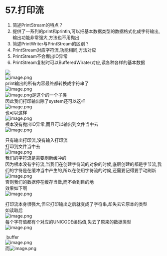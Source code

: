# 57.打印流


1. 简述PrintStream的特点？
  1. 提供了一系列的print和println,可以把基本数据类型的数据格式化成字符输出,输出功能非常强大,方法也不用抛出
2. 简述PrintWriter与PrintStream的区别？
  1. PrintStream对应字符流,功能相同,方法对应
  1. PrintStream不会爆出IO异常
  1. PrintStream复制时可以BufferedWirater对应,读各种各样的基本数据

![](https://cdn.nlark.com/yuque/0/2019/png/349894/1560141060105-afacd58a-8246-45f6-82f7-2dcefbcaa273.png#align=left&display=inline&height=132&originHeight=263&originWidth=720&status=done&width=360)<br />![image.png](https://cdn.nlark.com/yuque/0/2019/png/349894/1560140415740-aef73fac-6bc1-47ca-872f-94b01cadd26a.png#align=left&display=inline&height=242&name=image.png&originHeight=484&originWidth=798&size=343514&status=done&width=399)<br />print输出的所有内容最终都转换成字符串了<br />![image.png](https://cdn.nlark.com/yuque/0/2019/png/349894/1560140518741-b999b005-ded2-4500-a177-3aa4db2394a2.png#align=left&display=inline&height=128&name=image.png&originHeight=255&originWidth=620&size=78255&status=done&width=310)<br />![image.png](https://cdn.nlark.com/yuque/0/2019/png/349894/1560140558712-4fb6d016-bf5d-44be-aaff-1d8588fcb6f2.png#align=left&display=inline&height=75&name=image.png&originHeight=149&originWidth=348&size=45661&status=done&width=174)是这个的一个子类<br />因此我们打印输出除了system还可以这样<br />![image.png](https://cdn.nlark.com/yuque/0/2019/png/349894/1560140604254-a5333aac-5f60-4904-aa5f-de6f34225144.png#align=left&display=inline&height=234&name=image.png&originHeight=468&originWidth=808&size=248921&status=done&width=404)<br />也可以这样<br />![image.png](https://cdn.nlark.com/yuque/0/2019/png/349894/1560140623299-fd3bdcc5-2ce3-4874-83e7-9bc54a654497.png#align=left&display=inline&height=30&name=image.png&originHeight=60&originWidth=425&size=46101&status=done&width=212.5)<br />根本没有抛出IO异常,而且可以输出到文件当中去<br />![image.png](https://cdn.nlark.com/yuque/0/2019/png/349894/1560140746458-dd6d83cc-bbf2-4787-880d-0a653539d967.png#align=left&display=inline&height=16&name=image.png&originHeight=31&originWidth=1205&size=56369&status=done&width=602.5)


只有输出打印流,没有输入打印流<br />打印到文件当中去<br />![image.png](https://cdn.nlark.com/yuque/0/2019/png/349894/1560140775875-6816dd37-68d6-4255-819b-7a1d0da74672.png#align=left&display=inline&height=19&name=image.png&originHeight=39&originWidth=1184&size=84438&status=done&width=592)<br />我们的字符流是需要刷新缓冲的<br />因为根本没有字符流,当我们在创建字符流的对象的时候,底层创建的都是字节流,我们的字符是在缓冲当中产生的,所以在使用字符流的时候,还需要记得要手动刷新<br />![image.png](https://cdn.nlark.com/yuque/0/2019/png/349894/1560140905433-855e0c7e-1304-4095-9244-48551d103fab.png#align=left&display=inline&height=116&name=image.png&originHeight=232&originWidth=1062&size=185745&status=done&width=531)<br />否则我们的数据停在缓存当做,而不会到目的地<br />效果如下啊<br />![image.png](https://cdn.nlark.com/yuque/0/2019/png/349894/1560140947367-e7c2c4e7-aafa-4913-9862-59a9a250b197.png#align=left&display=inline&height=96&name=image.png&originHeight=192&originWidth=427&size=62615&status=done&width=213.5)

打印流本身很强大,但它打印输出之后就变成了字符串,却失去它原本的类型<br />如读取后<br />![image.png](https://cdn.nlark.com/yuque/0/2019/png/349894/1560141014737-31b4af10-a184-4f2f-b975-fe19488745df.png#align=left&display=inline&height=204&name=image.png&originHeight=407&originWidth=1690&size=456488&status=done&width=845)<br />每个字符值都有个对应的UNICODE编码值,失去了原来的数据类型<br />![image.png](https://cdn.nlark.com/yuque/0/2019/png/349894/1560141060105-afacd58a-8246-45f6-82f7-2dcefbcaa273.png#align=left&display=inline&height=132&name=image.png&originHeight=263&originWidth=720&size=137510&status=done&width=360)

 buffer<br />![image.png](https://cdn.nlark.com/yuque/0/2019/png/349894/1560141088506-1ec606d7-0679-4e94-afaf-f485844b2d90.png#align=left&display=inline&height=79&name=image.png&originHeight=158&originWidth=632&size=114027&status=done&width=316)<br />而![image.png](https://cdn.nlark.com/yuque/0/2019/png/349894/1560141100927-9a5ec61f-1aef-49b1-b5cb-72e362ecda63.png#align=left&display=inline&height=33&name=image.png&originHeight=66&originWidth=559&size=62075&status=done&width=279.5)
